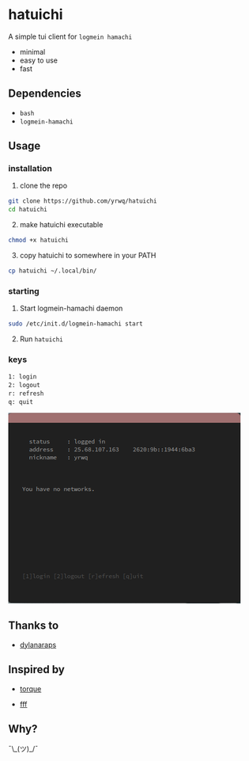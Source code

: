 # hatuichi

A simple tui client for `logmein hamachi`

- minimal
- easy to use
- fast

## Dependencies 

- `bash`
- `logmein-hamachi` 

## Usage 

### installation

1. clone the repo

```bash
git clone https://github.com/yrwq/hatuichi
cd hatuichi
```

2. make hatuichi executable

```bash
chmod +x hatuichi
```

3. copy hatuichi to somewhere in your PATH

```bash
cp hatuichi ~/.local/bin/
```

### starting

1. Start logmein-hamachi daemon

```bash
sudo /etc/init.d/logmein-hamachi start
```

2. Run `hatuichi`


### keys

```sh
1: login
2: logout
r: refresh
q: quit
```

![hatuichi](previews/preview1.png)

## Thanks to

- [dylanaraps](https://github.com/dylanaraps)

## Inspired by

- [torque](https://github.com/dylanaraps/torque)

- [fff](https://github.com/dylanaraps/fff)

## Why?

¯\\\_(ツ)_/¯
